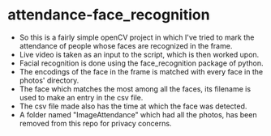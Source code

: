# attendance-face_recognition

- So this is a fairly simple openCV project in which I've tried to mark the attendance of people whose faces are recognized in the frame.
- Live video is taken as an input to the script, which is then worked upon.
- Facial recognition is done using the face_recognition package of python.
- The encodings of the face in the frame is matched with every face in the photos' directory.
- The face which matches the most among all the faces, its filename is used to make an entry in the csv file.
- The csv file made also has the time at which the face was detected.
- A folder named "ImageAttendance" which had all the photos, has been removed from this repo for privacy concerns.
